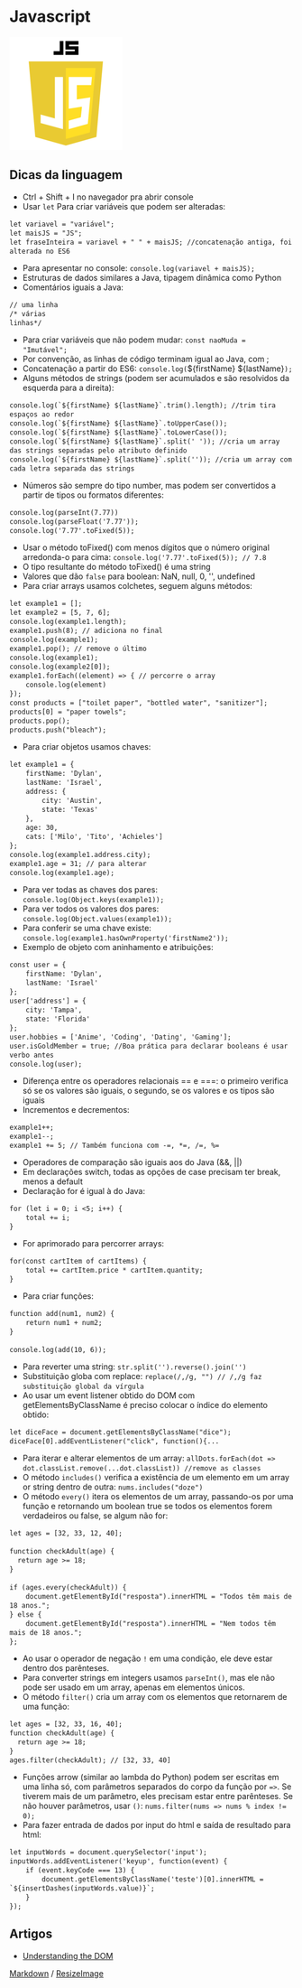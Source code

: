# Javascript

![Logo do Javascript](https://github.com/sheilagomes/diario-de-estudos/blob/main/Javascript/js-logo.png)

## Dicas da linguagem
* Ctrl + Shift + I no navegador pra abrir console
* Usar `let` Para criar variáveis que podem ser alteradas:
```
let variavel = "variável";
let maisJS = "JS";
let fraseInteira = variavel + " " + maisJS; //concatenação antiga, foi alterada no ES6
```
* Para apresentar no console:
`console.log(variavel + maisJS);`
* Estruturas de dados similares a Java, tipagem dinâmica como Python
* Comentários iguais a Java:
```
// uma linha
/* várias
linhas*/
```
* Para criar variáveis que não podem mudar:
`const naoMuda = "Imutável";`
* Por convenção, as linhas de código terminam igual ao Java, com ;
* Concatenação a partir do ES6: 
`console.log(`${firstName} ${lastName}`);`
* Alguns métodos de strings (podem ser acumulados e são resolvidos da esquerda para a direita):
```
console.log(`${firstName} ${lastName}`.trim().length); //trim tira espaços ao redor
console.log(`${firstName} ${lastName}`.toUpperCase());
console.log(`${firstName} ${lastName}`.toLowerCase());
console.log(`${firstName} ${lastName}`.split(' ')); //cria um array das strings separadas pelo atributo definido
console.log(`${firstName} ${lastName}`.split('')); //cria um array com cada letra separada das strings

```
* Números são sempre do tipo number, mas podem ser convertidos a partir de tipos ou formatos diferentes:
```
console.log(parseInt(7.77))
console.log(parseFloat('7.77'));
console.log('7.77'.toFixed(5));
```
* Usar o método toFixed() com menos dígitos que o número original arredonda-o para cima: `console.log('7.77'.toFixed(5)); // 7.8`
* O tipo resultante do método toFixed() é uma string
* Valores que dão `false` para boolean: NaN, null, 0, '', undefined
* Para criar arrays usamos colchetes, seguem alguns métodos:
```
let example1 = [];
let example2 = [5, 7, 6];
console.log(example1.length);
example1.push(8); // adiciona no final
console.log(example1);
example1.pop(); // remove o último
console.log(example1);
console.log(example2[0]);
example1.forEach((element) => { // percorre o array
    console.log(element)
});
const products = ["toilet paper", "bottled water", "sanitizer"];
products[0] = "paper towels";
products.pop();
products.push("bleach");
```
* Para criar objetos usamos chaves:
```
let example1 = {
    firstName: 'Dylan',
    lastName: 'Israel',
    address: {
        city: 'Austin',
        state: 'Texas'
    },
    age: 30,
    cats: ['Milo', 'Tito', 'Achieles']
};
console.log(example1.address.city);
example1.age = 31; // para alterar
console.log(example1.age);
```
* Para ver todas as chaves dos pares: `console.log(Object.keys(example1));`
* Para ver todos os valores dos pares: `console.log(Object.values(example1));`
* Para conferir se uma chave existe: 
`console.log(example1.hasOwnProperty('firstName2'));`
* Exemplo de objeto com aninhamento e atribuições:
```
const user = {
    firstName: 'Dylan',
    lastName: 'Israel'
};
user['address'] = {
    city: 'Tampa',
    state: 'Florida'
};
user.hobbies = ['Anime', 'Coding', 'Dating', 'Gaming'];
user.isGoldMember = true; //Boa prática para declarar booleans é usar verbo antes
console.log(user);
```
* Diferença entre os operadores relacionais == e ===: o primeiro verifica só se os valores são iguais, o segundo, se os valores e os tipos são iguais
* Incrementos e decrementos:
```
example1++;
example1--;
example1 += 5; // Também funciona com -=, *=, /=, %=
```
* Operadores de comparação são iguais aos do Java (&&, ||)
* Em declarações switch, todas as opções de case precisam ter break, menos a default
* Declaração for é igual à do Java:
```
for (let i = 0; i <5; i++) {
    total += i;
}
```
* For aprimorado para percorrer arrays:
```
for(const cartItem of cartItems) {
    total += cartItem.price * cartItem.quantity;
}
```
* Para criar funções:
```
function add(num1, num2) {
    return num1 + num2;
}

console.log(add(10, 6));
```
* Para reverter uma string: `str.split('').reverse().join('')`
* Substituição globa com replace: `replace(/,/g, "") // /,/g faz substituição global da vírgula`
* Ao usar um event listener obtido do DOM com getElementsByClassName é preciso colocar o índice do elemento obtido:
```
let diceFace = document.getElementsByClassName("dice");
diceFace[0].addEventListener("click", function(){...
```
* Para iterar e alterar elementos de um array:
`allDots.forEach(dot => dot.classList.remove(...dot.classList)) //remove as classes`
* O método `includes()` verifica a existência de um elemento em um array or string dentro de outra: `nums.includes("doze")`
* O método `every()` itera os elementos de um array, passando-os por uma função e retornando um boolean true se todos os elementos forem verdadeiros ou false, se algum não for:
```
let ages = [32, 33, 12, 40];

function checkAdult(age) {
  return age >= 18;
}

if (ages.every(checkAdult)) {
    document.getElementById("resposta").innerHTML = "Todos têm mais de 18 anos.";
} else {
    document.getElementById("resposta").innerHTML = "Nem todos têm mais de 18 anos.";
};
```
* Ao usar o operador de negação `!` em uma condição, ele deve estar dentro dos parênteses.
* Para converter strings em integers usamos `parseInt()`, mas ele não pode ser usado em um array, apenas em elementos únicos.
* O método `filter()` cria um array com os elementos que retornarem de uma função:
```
let ages = [32, 33, 16, 40];
function checkAdult(age) {
  return age >= 18;
}
ages.filter(checkAdult); // [32, 33, 40]
```
* Funções arrow (similar ao lambda do Python) podem ser escritas em uma linha só, com parâmetros separados do corpo da função por `=>`. Se tiverem mais de um parâmetro, eles precisam estar entre parênteses. Se não houver parâmetros, usar `()`:
`nums.filter(nums => nums % index != 0);`
* Para fazer entrada de dados por input do html e saída de resultado para html:
```
let inputWords = document.querySelector('input');
inputWords.addEventListener('keyup', function(event) {
    if (event.keyCode === 13) {
        document.getElementsByClassName('teste')[0].innerHTML = `${insertDashes(inputWords.value)}`;
    }
});
```

## Artigos
* [Understanding the DOM](https://dev.to/joshcarvel/properly-understanding-the-dom-2cg0)

[Markdown](https://guides.github.com/features/mastering-markdown/) / [ResizeImage](https://resizeimage.net/)
